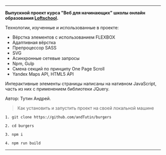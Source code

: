 -----------------------------------------------------
**Выпускной проект курса "Веб для начинающих" школы онлайн образования [Loftschool](https://loftschool.com/).**

Технологии, изученные и  использованные в проекте:
 - Вёрстка элементов с использованием FLEXBOX
 - Адаптивная вёрстка
 - Препроцессор SASS
 - SVG
 - Асинхронные сетевые запросы
 - Npm, Gulp
 - Смена секций по принципу One Page Scroll
 - Yandex Maps API, HTML5 API

Интерактивные элементы страницы написаны на нативном JavaScript, часть из них с применением библиотеки JQuery.

Автор: Тутин Андрей.


> Как установить и запустить проект на своей локальной машине



    1. git clone https://github.com/andTutin/burgers
 
    2. cd burgers
     
    3. npm i
     
    4. npm run build
-----------------------------------------------------